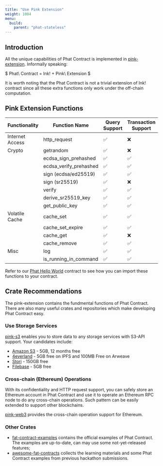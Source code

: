 ```yaml
---
title: "Use Pink Extension"
weight: 1004
menu:
  build:
    parent: "phat-stateless"
---
```


## Introduction

All the unique capabilities of Phat Contract is implemented in [pink-extension](https://github.com/Phala-Network/phala-blockchain/tree/master/crates/pink). Informally speaking:

$ Phat\ Contract = Ink! + Pink\ Extension $

It is worth noting that the Phat Contract is not a trivial extension of Ink! contract since all these extra functions only work under the off-chain computation.

## Pink Extension Functions

| Functionality   | Function Name          | Query Support | Transaction Support |
| --------------- | ---------------------- | ------------- | ------------------- |
| Internet Access | http_request           | ✅             | ❌                   |
| Crypto          | getrandom              | ✅             | ❌                   |
|                 | ecdsa_sign_prehashed   | ✅             | ✅                   |
|                 | ecdsa_verify_prehashed | ✅             | ✅                   |
|                 | sign (ecdsa/ed25519)   | ✅             | ✅                   |
|                 | sign (sr25519)         | ✅             | ❌                   |
|                 | verify                 | ✅             | ✅                   |
|                 | derive_sr25519_key     | ✅             | ✅                   |
|                 | get_public_key         | ✅             | ✅                   |
| Volatile Cache  | cache_set              | ✅             | ✅                   |
|                 | cache_set_expire       | ✅             | ✅                   |
|                 | cache_get              | ✅             | ❌                   |
|                 | cache_remove           | ✅             | ✅                   |
| Misc            | log                    | ✅             | ✅                   |
|                 | is_running_in_command  | ✅             | ✅                   |

Refer to our [Phat Hello World](https://github.com/Phala-Network/phat-hello) contract to see how you can import these functions to your contract.


## Crate Recommendations

The pink-extension contains the fundmental functions of Phat Contract. There are also many useful crates and repositories which make developing Phat Contract easy.

### Use Storage Services

[pink-s3](https://crates.io/crates/pink-s3) enables you to store data to any storage services with S3-API support. Your candidates include:
- [Amazon S3](https://aws.amazon.com/s3/) - 5GB, 12 months free
- [4everland](https://www.4everland.org/bucket/) - 5GB free on IPFS and 100MB Free on Arweave
- [Storj](https://www.storj.io/) - 150GB free
- [Filebase](https://filebase.com/) - 5GB free

### Cross-chain (Ethereum) Operations

With its confidentiality and HTTP request support, you can safely store an Ethereum account in Phat Contract and use it to operate an Ethereum RPC node to do any cross-chain operations. Such pattern can be easily extended to support other blockchains.

[pink-web3](https://crates.io/crates/pink-web3) provides the cross-chain operation support for Ethereum.

### Other Crates

- [fat-contract-examples](https://github.com/Phala-Network/fat-contract-examples) contains the official examples of Phat Contract. The examples are up-to-date, can may use some not-yet-released features;
- [awesome-fat-contracts](https://github.com/Phala-Network/awesome-fat-contracts) collects the learning materials and some Phat Contract examples from previous hackathon submissions.
